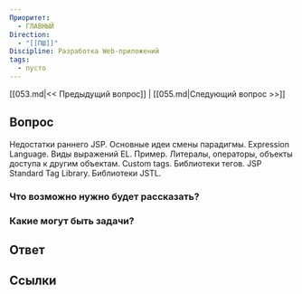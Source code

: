```yaml
---
Приоритет:
  - ГЛАВНЫЙ
Direction:
  - "[[ПШ]]" 
Discipline: Разработка Web-приложений 
tags:
  - пусто
---
```

[[053.md|<< Предыдущий вопрос]] | [[055.md|Следующий вопрос >>]]
## Вопрос

Недостатки раннего JSP. Основные идеи смены парадигмы. Expression Language. Виды выражений EL. Пример. Литералы, операторы, объекты доступа к другим объектам. Custom tags. Библиотеки тегов. JSP Standard Tag Library. Библиотеки JSTL.

### Что возможно нужно будет рассказать?

### Какие могут быть задачи?

## Ответ

## Ссылки

